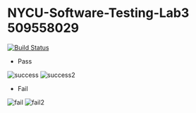 # NYCU-Software-Testing-Lab3 509558029
  [![Build Status](https://travis-ci.com/linglinghsieh/509558029.svg?branch=master)](https://travis-ci.com/linglinghsieh/509558029)
- Pass

![success](https://user-images.githubusercontent.com/81569098/115998360-727b2b80-a619-11eb-8589-10573022e6a1.png)
![success2](https://user-images.githubusercontent.com/81569098/115998364-760eb280-a619-11eb-94a9-9d77cc1abb93.png)

- Fail

![fail](https://user-images.githubusercontent.com/81569098/115998374-7eff8400-a619-11eb-870c-66dddb755922.png)
![fail2](https://user-images.githubusercontent.com/81569098/115998378-80c94780-a619-11eb-9505-c9fa2adcc57c.png)
